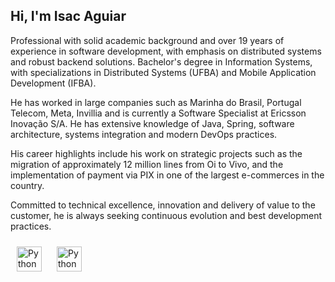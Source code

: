 <h2>Hi, I'm Isac Aguiar</h2>

Professional with solid academic background and over 19 years of experience in software development, with emphasis on distributed systems and robust backend solutions. Bachelor's degree in Information Systems, with specializations in Distributed Systems (UFBA) and Mobile Application Development (IFBA).

He has worked in large companies such as Marinha do Brasil, Portugal Telecom, Meta, Invillia and is currently a Software Specialist at Ericsson Inovação S/A. He has extensive knowledge of Java, Spring, software architecture, systems integration and modern DevOps practices.

His career highlights include his work on strategic projects such as the migration of approximately 12 million lines from Oi to Vivo, and the implementation of payment via PIX in one of the largest e-commerces in the country.

Committed to technical excellence, innovation and delivery of value to the customer, he is always seeking continuous evolution and best development practices.


<p align="left">
 <a href="https://www.linkedin.com/in/isac-aguiar-0889178" target="_blank" rel="noopener noreferrer"> <img src="https://cdn.jsdelivr.net/npm/simple-icons@v3/icons/linkedin.svg" alt="Python" height="40" style="vertical-align:top; margin:10px; "></a>
 <a href="mailto:isacaguair@gmail.com"> <img src="https://cdn.jsdelivr.net/npm/simple-icons@v3/icons/gmail.svg" alt="Python" height="40" style="vertical-align:top; margin:10px"></a>
</p>

<br>
<!--
**Languages and Tools:** 

![Java](https://img.shields.io/badge/-Java-black?logo=java&style=social)&nbsp;&nbsp;
![Spring](https://img.shields.io/badge/-Spring%20Framework-black?logo=spring&style=social)&nbsp;&nbsp;
![JavaScript](https://img.shields.io/badge/-JavaScript-black?logo=javascript&style=social)&nbsp;&nbsp;
![Android](https://img.shields.io/badge/-Android-black?logo=android&style=social)&nbsp;&nbsp;
![HTML5](https://img.shields.io/badge/-HTML5-black?logo=html5&style=social)&nbsp;&nbsp;
![CSS3](https://img.shields.io/badge/-CSS3-black?logo=css3&style=social)&nbsp;&nbsp;
![jQuery](https://img.shields.io/badge/-jQuery-black?logo=jquery&style=social)&nbsp;&nbsp;
![Bootstrap](https://img.shields.io/badge/-Bootstrap-black?logo=bootstrap&style=social)&nbsp;&nbsp;
![MySQL](https://img.shields.io/badge/-MySQL-black?logo=mysql&style=social)&nbsp;&nbsp;
![Oracle](https://img.shields.io/badge/-Oracle-black?logo=oracle&style=social)&nbsp;&nbsp;
![SQLServer](https://img.shields.io/badge/-SQLServer-black?logo=sqlserver&style=social)&nbsp;&nbsp;
![Git](https://img.shields.io/badge/-Git-black?logo=git&style=social)&nbsp;&nbsp;
![GitHub](https://img.shields.io/badge/-GitHub-black?logo=github&style=social)&nbsp;&nbsp;
![GitLab](https://img.shields.io/badge/-GitLab-black?logo=gitlab&style=social)&nbsp;&nbsp;
-->
<br>
<hr>
<!--

![Top Langs](https://github-readme-stats.vercel.app/api/top-langs/?username=isacaguiar&hide=TeX&layout=compact&themedark)

![GitHub stats](https://github-readme-stats.vercel.app/api?username=isacaguiar&show_icons=true&theme=tokyonight)

https://github-readme-stats.vercel.app/api?username=isacaguiar&theme=dark&show_icons=true
-->
<!--
**isacaguiar/isacaguiar** is a ✨ _special_ ✨ repository because its `README.md` (this file) appears on your GitHub profile.

Here are some ideas to get you started:
 👋
- 🔭 I’m currently working on ...
- 🌱 I’m currently learning ...
- 👯 I’m looking to collaborate on ...
- 🤔 I’m looking for help with ...
- 💬 Ask me about ...
- 📫 How to reach me: ...
- 😄 Pronouns: ...
- ⚡ Fun fact: ...
-->
